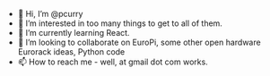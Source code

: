 - 👋 Hi, I’m @pcurry
- 👀 I’m interested in too many things to get to all of them.
- 🌱 I’m currently learning React.
- 💞️ I’m looking to collaborate on EuroPi, some other open hardware Eurorack ideas, Python code
- 📫 How to reach me - well, at gmail dot com works.

<!---
pcurry/pcurry is a ✨ special ✨ repository because its `README.md` (this file) appears on your GitHub profile.
You can click the Preview link to take a look at your changes.
--->
